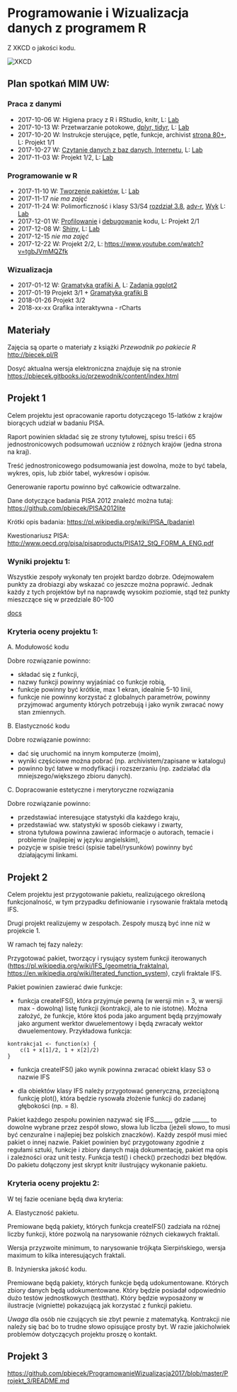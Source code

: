 # Programowanie i Wizualizacja danych z programem R

Z XKCD o jakości kodu.

![XKCD](http://imgs.xkcd.com/comics/code_quality.png)

Plan spotkań MIM UW:
----------------

### Praca z danymi

* 2017-10-06 W: Higiena pracy z R i RStudio, knitr, L: [Lab](materialy/Lab01.Rmd)
* 2017-10-13 W: Przetwarzanie potokowe, [dplyr, tidyr](https://pbiecek.gitbooks.io/przewodnik/content/Programowanie/czyscic_przetwarzac.html), L: [Lab](materialy/Lab02.Rmd)
* 2017-10-20 W: Instrukcje sterujące, pętle, funkcje, archivist [strona 80+](http://biecek.pl/R/PrzewodnikPoPakiecieRWydanieIVinternet.pdf), L: Projekt 1/1
* 2017-10-27 W: [Czytanie danych z baz danych, Internetu](https://pbiecek.gitbooks.io/przewodnik/content/Programowanie/jak_wczytac_tabele_danych_z_pliku_csv_lub_txt.html), L: [Lab](materialy/Lab04.Rmd)
* 2017-11-03 W: Projekt 1/2, L: [Lab](materialy/Lab05.Rmd)

### Programowanie w R

* 2017-11-10 W: [Tworzenie pakietów](https://pbiecek.gitbooks.io/przewodnik/content/Programowanie/pakiety/po_co.html), L: [Lab](https://raw.githubusercontent.com/pbiecek/ProgramowanieWizualizacja2017/master/materialy/Lab06.Rmd)
* 2017-11-17 *nie ma zajęć*
* 2017-11-24 W: Polimorficzność i klasy S3/S4 [rozdział 3.8](http://biecek.pl/R/), [adv-r](http://adv-r.had.co.nz/OO-essentials.html), [Wyk](https://raw.githubusercontent.com/pbiecek/ProgramowanieWizualizacja2017/master/materialy/Wyk07.Rmd) L:  [Lab](https://raw.githubusercontent.com/pbiecek/ProgramowanieWizualizacja2017/master/materialy/Lab07.Rmd)
* 2017-12-01 W: [Profilowanie](http://pbiecek.github.io/Przewodnik/Programowanie/pazury/profilowanie.html) i [debugowanie](http://pbiecek.github.io/Przewodnik/Programowanie/pazury/debugowanie.html) kodu, L: Projekt 2/1
* 2017-12-08 W: [Shiny](http://pbiecek.github.io/Przewodnik/Programowanie/jak_tworzyc_aplikajce.html), L:  [Lab](materialy/Lab08.Rmd)
* 2017-12-15 *nie ma zajęć*
* 2017-12-22 W: Projekt 2/2, L: https://www.youtube.com/watch?v=tgbJVmMQZfk

### Wizualizacja

* 2017-01-12 W: [Gramatyka grafiki A](http://biecek.pl/Eseje/indexGramatyka.html), L: [Zadania ggplot2](https://github.com/pbiecek/ProgramowanieWizualizacja2017/blob/master/materialy/Lab09.Rmd)
* 2017-01-19 Projekt 3/1 + [Gramatyka grafiki B](https://pbiecek.gitbooks.io/przewodnik/content/Wizualizacja/jak_tworzyc_wykresy_ggplot2.html)
* 2018-01-26 Projekt 3/2
* 2018-xx-xx Grafika interaktywna - rCharts


Materiały
---------

Zajęcia są oparte o materiały z książki *Przewodnik po pakiecie R* http://biecek.pl/R

Dosyć aktualna wersja elektroniczna znajduje się na stronie https://pbiecek.gitbooks.io/przewodnik/content/index.html

Projekt 1
---------

Celem projektu jest opracowanie raportu dotyczącego 15-latków z krajów biorących udział w badaniu PISA.

Raport powinien składać się ze strony tytułowej, spisu treści i 65 jednostronicowych podsumowań uczniów z różnych krajów (jedna strona na kraj).

Treść jednostronicowego podsumowania jest dowolna, może to być tabela, wykres, opis, lub zbiór tabel, wykresów i opisów.

Generowanie raportu powinno być całkowicie odtwarzalne. 

Dane dotyczące badania PISA 2012 znaleźć można tutaj: https://github.com/pbiecek/PISA2012lite

Krótki opis badania: https://pl.wikipedia.org/wiki/PISA_(badanie)

Kwestionariusz PISA: http://www.oecd.org/pisa/pisaproducts/PISA12_StQ_FORM_A_ENG.pdf

### Wyniki projektu 1:

Wszystkie zespoły wykonały ten projekt bardzo dobrze. 
Odejmowałem punkty za drobiazgi aby wskazać co jeszcze można poprawić. 
Jednak każdy z tych projektów był na naprawdę wysokim poziomie, stąd też punkty mieszczące się w przedziale 80-100

[docs](https://docs.google.com/spreadsheets/d/1CDcmFL9pnx1AivbdNO1gF012vMvBopSuyTUS-R9cvL0/edit?usp=sharing)

### Kryteria oceny projektu 1:

A. Modułowość kodu 

Dobre rozwiązanie powinno:

- składać się z funkcji,
- nazwy funkcji powinny wyjaśniać co funkcje robią,
- funkcje powinny być krótkie, max 1 ekran, idealnie 5-10 linii,
- funkcje nie powinny korzystać z globalnych parametrów, powinny przyjmować argumenty których potrzebują i jako wynik zwracać nowy stan zmiennych.

B. Elastyczność kodu

Dobre rozwiązanie powinno:

- dać się uruchomić na innym komputerze (moim),
- wyniki częściowe można pobrać (np. archivistem/zapisane w katalogu)
- powinno być łatwe w modyfikacji i rozszerzaniu (np. zadziałać dla mniejszego/większego zbioru danych).

C. Dopracowanie estetyczne i merytoryczne rozwiązania

Dobre rozwiązanie powinno:

- przedstawiać interesujące statystyki dla każdego kraju,
- przedstawiać ww. statystyki w sposób ciekawy i zwarty,
- strona tytułowa powinna zawierać informacje o autorach, temacie i problemie (najlepiej w języku angielskim),
- pozycje w spisie treści (spisie tabel/rysunków) powinny być działającymi linkami.


Projekt 2
---------

Celem projektu jest przygotowanie pakietu, realizującego określoną funkcjonalność, w tym przypadku definiowanie i rysowanie fraktala metodą IFS.

Drugi projekt realizujemy w zespołach. Zespoły muszą być inne niż w projekcie 1. 

W ramach tej fazy należy:

Przygotować pakiet, tworzący i rysujący system funkcji iterowanych (https://pl.wikipedia.org/wiki/IFS_(geometria_fraktalna), https://en.wikipedia.org/wiki/Iterated_function_system), czyli fraktale IFS. 

Pakiet powinien zawierać dwie funkcje:
* funkcja createIFS(), która przyjmuje pewną (w wersji min = 3, w wersji max - dowolną) listę funkcji (kontrakcji, ale to nie istotne). Można założyć, że funkcje, które ktoś poda jako argument będą przyjmowały jako argument werktor dwuelementowy i będą zwracały wektor dwuelementowy. Przykładowa funkcja:

```
kontrakcja1 <- function(x) {
	c(1 + x[1]/2, 1 + x[2]/2)
}
```

* funkcja createIFS() jako wynik powinna zwracać obiekt klasy S3 o nazwie IFS

* dla obiektów klasy IFS należy przygotować generyczną, przeciążoną funkcję plot(), która będzie rysowała złożenie funkcji do zadanej głębokości (np. = 8).


Pakiet każdego zespołu powinien nazywać się IFS______, gdzie ______ to dowolne wybrane przez zespół słowo, słowa lub liczba (jeżeli słowo, to musi być cenzuralne i najlepiej bez polskich znaczków). Każdy zespół musi mieć pakiet o innej nazwie.
Pakiet powinien być przygotowany zgodnie z regułami sztuki, funkcje i zbiory danych mają dokumentację, pakiet ma opis i zależności oraz unit testy. Funkcja test() i check() przechodzi bez błędów.
Do pakietu dołączony jest skrypt knitr ilustrujący wykonanie pakietu.

### Kryteria oceny projektu 2:

W tej fazie oceniane będą dwa kryteria:

A. Elastyczność pakietu.

Premiowane będą pakiety, których funkcja createIFS() zadziała na różnej liczby funkcji, które pozwolą na narysowanie różnych ciekawych fraktali.

Wersja przyzwoite minimum, to narysowanie trójkąta Sierpińskiego, wersja maximum to kilka interesujących fraktali.

B. Inżynierska jakość kodu.

Premiowane będą pakiety, których funkcje będą udokumentowane. Których zbiory danych będą udokumentowane. Który będzie posiadał odpowiednio dużo testów jednostkowych (testthat). Który będzie wyposażony w ilustracje (vigniette) pokazującą jak korzystać z funkcji pakietu.

*Uwaga* dla osób nie czujących sie zbyt pewnie z matematyką. Kontrakcji nie należy się bać bo to trudne słowo opisujące prosty byt. W razie jakicholwiek problemów dotyczących projektu proszę o kontakt.

Projekt 3
---------

https://github.com/pbiecek/ProgramowanieWizualizacja2017/blob/master/Projekt_3/README.md

